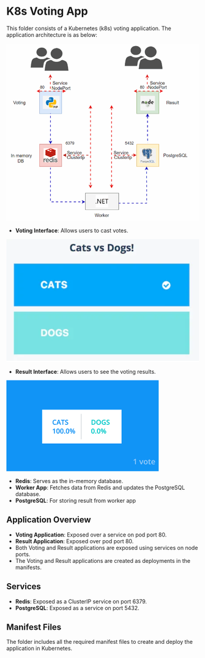 # K8s Voting App

This folder consists of a Kubernetes (k8s) voting application. The application architecture is as below:

![Voting App Overview](../Images/Votingapp-arch.gif)

- **Voting Interface**: Allows users to cast votes.

![Voting Interface](../Images/votingscreen.PNG)

- **Result Interface**: Allows users to see the voting results.

![Voting Interface](../Images/resultscreen.PNG)

- **Redis**: Serves as the in-memory database.
- **Worker App**: Fetches data from Redis and updates the PostgreSQL database.
- **PostgreSQL**: For storing result from worker app

## Application Overview

- **Voting Application**: Exposed over a service on pod port 80.
- **Result Application**: Exposed over pod port 80.
- Both Voting and Result applications are exposed using services on node ports.
- The Voting and Result applications are created as deployments in the manifests.

## Services

- **Redis**: Exposed as a ClusterIP service on port 6379.
- **PostgreSQL**: Exposed as a service on port 5432.

## Manifest Files

The folder includes all the required manifest files to create and deploy the application in Kubernetes.
